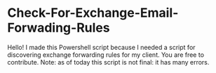 # Check-For-Exchange-Email-Forwading-Rules
Hello!
I made this Powershell script because I needed a script for discovering exchange forwarding rules for my client.
You are free to contribute.
Note: as of today this script is not final: it has many errors.
